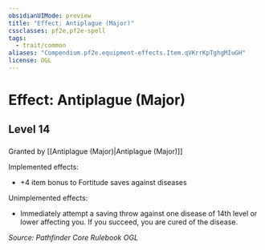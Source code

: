 ```yaml
---
obsidianUIMode: preview
title: "Effect: Antiplague (Major)"
cssclasses: pf2e,pf2e-spell
tags:
  - trait/common
aliases: "Compendium.pf2e.equipment-effects.Item.qVKrrKpTghgMIuGH"
license: OGL
---
```

# Effect: Antiplague (Major)
## Level 14
### 






Granted by [[Antiplague (Major)|Antiplague (Major)]]

Implemented effects:

*   +4 item bonus to Fortitude saves against diseases

Unimplemented effects:

*   Immediately attempt a saving throw against one disease of 14th level or lower affecting you. If you succeed, you are cured of the disease.

*Source: Pathfinder Core Rulebook*
*OGL*